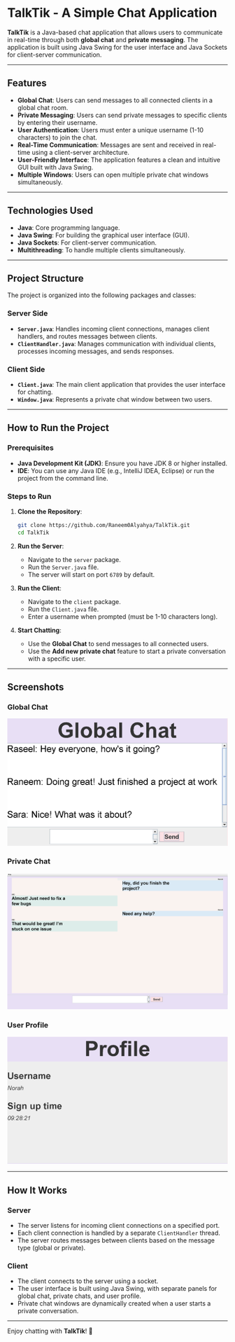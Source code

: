 # TalkTik - A Simple Chat Application

**TalkTik** is a Java-based chat application that allows users to communicate in real-time through both **global chat** and **private messaging**. The application is built using Java Swing for the user interface and Java Sockets for client-server communication.

---

## Features

- **Global Chat**: Users can send messages to all connected clients in a global chat room.
- **Private Messaging**: Users can send private messages to specific clients by entering their username.
- **User Authentication**: Users must enter a unique username (1-10 characters) to join the chat.
- **Real-Time Communication**: Messages are sent and received in real-time using a client-server architecture.
- **User-Friendly Interface**: The application features a clean and intuitive GUI built with Java Swing.
- **Multiple Windows**: Users can open multiple private chat windows simultaneously.

---

## Technologies Used

- **Java**: Core programming language.
- **Java Swing**: For building the graphical user interface (GUI).
- **Java Sockets**: For client-server communication.
- **Multithreading**: To handle multiple clients simultaneously.

---

## Project Structure

The project is organized into the following packages and classes:

### Server Side
- **`Server.java`**: Handles incoming client connections, manages client handlers, and routes messages between clients.
- **`ClientHandler.java`**: Manages communication with individual clients, processes incoming messages, and sends responses.

### Client Side
- **`Client.java`**: The main client application that provides the user interface for chatting.
- **`Window.java`**: Represents a private chat window between two users.

---

## How to Run the Project

### Prerequisites
- **Java Development Kit (JDK)**: Ensure you have JDK 8 or higher installed.
- **IDE**: You can use any Java IDE (e.g., IntelliJ IDEA, Eclipse) or run the project from the command line.

### Steps to Run

1. **Clone the Repository**:
   ```bash
   git clone https://github.com/Raneem0Alyahya/TalkTik.git
   cd TalkTik
   ```

2. **Run the Server**:
   - Navigate to the `server` package.
   - Run the `Server.java` file.
   - The server will start on port `6789` by default.

3. **Run the Client**:
   - Navigate to the `client` package.
   - Run the `Client.java` file.
   - Enter a username when prompted (must be 1-10 characters long).

4. **Start Chatting**:
   - Use the **Global Chat** to send messages to all connected users.
   - Use the **Add new private chat** feature to start a private conversation with a specific user.

---

## Screenshots

### Global Chat
![Global Chat](assets/global_chat.png)

### Private Chat
![Private Chat](assets/private_chat.png)

### User Profile
![User Profile](assets/profile.png)

---

## How It Works

### Server
- The server listens for incoming client connections on a specified port.
- Each client connection is handled by a separate `ClientHandler` thread.
- The server routes messages between clients based on the message type (global or private).

### Client
- The client connects to the server using a socket.
- The user interface is built using Java Swing, with separate panels for global chat, private chats, and user profile.
- Private chat windows are dynamically created when a user starts a private conversation.

---



Enjoy chatting with **TalkTik**! 🚀
